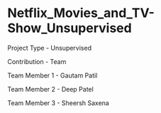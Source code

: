 # Netflix_Movies_and_TV-Show_Unsupervised

Project Type - Unsupervised

Contribution - Team

Team Member 1 - Gautam Patil

Team Member 2 - Deep Patel

Team Member 3 - Sheersh Saxena

